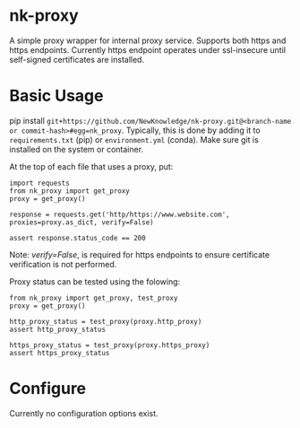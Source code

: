 # nk-proxy
A simple proxy wrapper for internal proxy service.  Supports both https and https endpoints.  Currently https endpoint operates under ssl-insecure until self-signed certificates are installed.

# Basic Usage

pip install `git+https://github.com/NewKnowledge/nk-proxy.git@<branch-name or commit-hash>#egg=nk_proxy`. Typically, this is done by adding it to `requirements.txt` (pip) or `environment.yml` (conda). Make sure git is installed on the system or container.

At the top of each file that uses a proxy, put:
```
import requests
from nk_proxy import get_proxy
proxy = get_proxy()

response = requests.get('http/https://www.website.com', proxies=proxy.as_dict, verify=False)

assert response.status_code == 200
```
Note: *verify=False*, is required for https endpoints to ensure certificate verification is not performed.

Proxy status can be tested using the folowing:
```
from nk_proxy import get_proxy, test_proxy
proxy = get_proxy()

http_proxy_status = test_proxy(proxy.http_proxy)
assert http_proxy_status

https_proxy_status = test_proxy(proxy.https_proxy)
assert https_proxy_status

```
# Configure
Currently no configuration options exist.  
